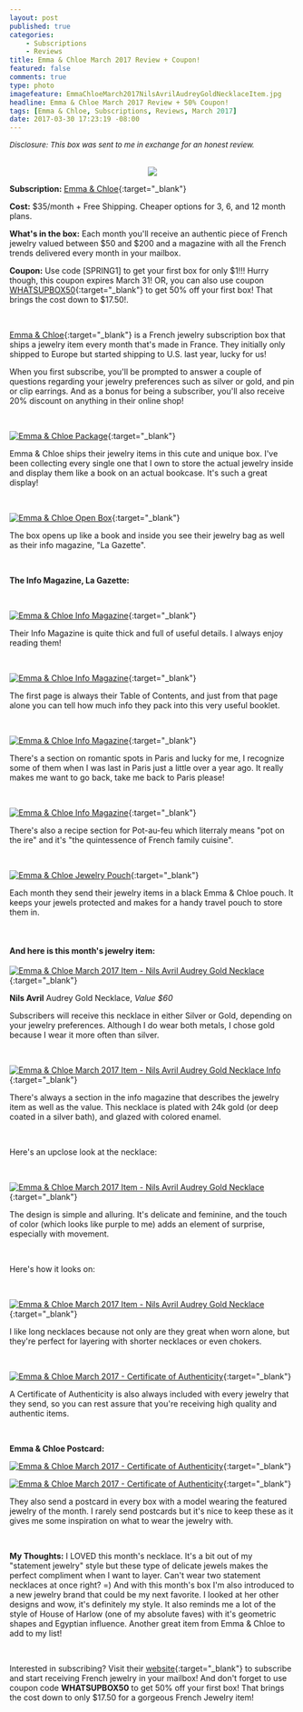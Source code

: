 ```yaml
---
layout: post
published: true
categories: 
    - Subscriptions
    - Reviews
title: Emma & Chloe March 2017 Review + Coupon!
featured: false
comments: true
type: photo
imagefeature: EmmaChloeMarch2017NilsAvrilAudreyGoldNecklaceItem.jpg
headline: Emma & Chloe March 2017 Review + 50% Coupon!
tags: [Emma & Chloe, Subscriptions, Reviews, March 2017]
date: 2017-03-30 17:23:19 -08:00
---
```


<i><font size="2">Disclosure: This box was sent to me in exchange for an honest review.</font></i>

<br>

<center><a target="_blank" href="http://shareasale.com/r.cfm?b=879944&amp;u=1115177&amp;m=65239&amp;urllink=&amp;afftrack="><img src="http://static.shareasale.com/image/65239/Logo_00.png" border="0" />
</a></center>

**Subscription:** [Emma & Chloe](http://www.shareasale.com/r.cfm?B=852386&U=1115177&M=65239&urllink=){:target="_blank"}

**Cost:** $35/month + Free Shipping. Cheaper options for 3, 6, and 12 month plans.

**What's in the box:** Each month you'll receive an authentic piece of French jewelry valued between $50 and $200 and a magazine with all the French trends delivered every month in your mailbox.

**Coupon:** Use code [SPRING1] to get your first box for only $1!!! Hurry though, this coupon expires March 31! OR, you can also use coupon [WHATSUPBOX50](https://account.shareasale.com/a-getmerchantcode.cfm?merchantId=65239https://us.emma-chloe.com/pages/valentines-day-from-paris){:target="_blank"} to get 50% off your first box! That brings the cost down to $17.50!</b>.

<br>

[Emma & Chloe](http://www.shareasale.com/r.cfm?B=852386&U=1115177&M=65239&urllink=){:target="_blank"} is a French jewelry subscription box that ships a jewelry item every month that's made in France. They initially only shipped to Europe but started shipping to U.S. last year, lucky for us!

When you first subscribe, you'll be prompted to answer a couple of questions regarding your jewelry preferences such as silver or gold, and pin or clip earrings. And as a bonus for being a subscriber, you'll also receive 20% discount on anything in their online shop!

<br>

[![Emma & Chloe Package](http://whatsupmailbox.com/images/EmmaChloeMarch2017Box.jpg)](http://www.shareasale.com/r.cfm?B=852386&U=1115177&M=65239&urllink=){:target="_blank"}

Emma & Chloe ships their jewelry items in this cute and unique box. I've been collecting every single one that I own to store the actual jewelry inside and display them like a book on an actual bookcase. It's such a great display!

<br>

[![Emma & Chloe Open Box](http://whatsupmailbox.com/images/EmmaChloeMarch2017OpenBox.jpg)](http://www.shareasale.com/r.cfm?B=852386&U=1115177&M=65239&urllink=){:target="_blank"}
 
The box opens up like a book and inside you see their jewelry bag as well as their info magazine, "La Gazette".

<br>

**The Info Magazine, La Gazette:**

<br>

[![Emma & Chloe Info Magazine](http://whatsupmailbox.com/images/EmmaChloeMarch2017LaGazetteInfoMagazine.jpg)](http://www.shareasale.com/r.cfm?B=852386&U=1115177&M=65239&urllink=){:target="_blank"}

Their Info Magazine is quite thick and full of useful details. I always enjoy reading them!

<br>

[![Emma & Chloe Info Magazine](http://whatsupmailbox.com/images/EmmaChloeMarch2017LaGazetteInfoMagazine02.jpg)](http://www.shareasale.com/r.cfm?B=852386&U=1115177&M=65239&urllink=){:target="_blank"}

The first page is always their Table of Contents, and just from that page alone you can tell how much info they pack into this very useful booklet.

<br>

[![Emma & Chloe Info Magazine](http://whatsupmailbox.com/images/EmmaChloeMarch2017LaGazetteInfoMagazine03.jpg)](http://www.shareasale.com/r.cfm?B=852386&U=1115177&M=65239&urllink=){:target="_blank"}

There's a section on romantic spots in Paris and lucky for me, I recognize some of them when I was last in Paris just a little over a year ago. It really makes me want to go back, take me back to Paris please!

<br>

[![Emma & Chloe Info Magazine](http://whatsupmailbox.com/images/EmmaChloeMarch2017LaGazetteInfoMagazine04.jpg)](http://www.shareasale.com/r.cfm?B=852386&U=1115177&M=65239&urllink=){:target="_blank"}

There's also a recipe section for Pot-au-feu which literraly means "pot on the ire" and it's "the quintessence of French family cuisine".

<br>

[![Emma & Chloe Jewelry Pouch](http://whatsupmailbox.com/images/EmmaChloeMarch2017JewelryPouch.jpg)](http://www.shareasale.com/r.cfm?B=852386&U=1115177&M=65239&urllink=){:target="_blank"}

Each month they send their jewelry items in a black Emma & Chloe pouch. It keeps your jewels protected and makes for a handy travel pouch to store them in.

<br>

<H4>And here is this month's jewelry item:</H4>

[![Emma & Chloe March 2017 Item - Nils Avril Audrey Gold Necklace](http://whatsupmailbox.com/images/EmmaChloeMarch2017NilsAvrilAudreyGoldNecklaceItem.jpg)](http://www.shareasale.com/r.cfm?B=852386&U=1115177&M=65239&urllink=){:target="_blank"}

**Nils Avril** Audrey Gold Necklace, *Value $60*

Subscribers will receive this necklace in either Silver or Gold, depending on your jewelry preferences. Although I do wear both metals, I chose gold because I wear it more often than silver.

<br>

[![Emma & Chloe March 2017 Item - Nils Avril Audrey Gold Necklace Info](http://whatsupmailbox.com/images/EmmaChloeMarch2017NilsAvrilAudreyGoldNecklaceInfo.jpg)](http://www.shareasale.com/r.cfm?B=852386&U=1115177&M=65239&urllink=){:target="_blank"}

There's always a section in the info magazine that describes the jewelry item as well as the value. This necklace is plated with 24k gold (or deep coated in a silver bath), and glazed with colored enamel.

<br>

Here's an upclose look at the necklace:

<br>

[![Emma & Chloe March 2017 Item - Nils Avril Audrey Gold Necklace](http://whatsupmailbox.com/images/EmmaChloeMarch2017NilsAvrilAudreyGoldNecklaceItem02.jpg)](http://www.shareasale.com/r.cfm?B=852386&U=1115177&M=65239&urllink=){:target="_blank"}

The design is simple and alluring. It's delicate and feminine, and the touch of color (which looks like purple to me) adds an element of surprise, especially with movement.

<br>

Here's how it looks on:

<br>

[![Emma & Chloe March 2017 Item - Nils Avril Audrey Gold Necklace](http://whatsupmailbox.com/images/EmmaChloeMarch2017NilsAvrilAudreyGoldNecklaceItem03.jpg)](http://www.shareasale.com/r.cfm?B=852386&U=1115177&M=65239&urllink=){:target="_blank"}

I like long necklaces because not only are they great when worn alone, but they're perfect for layering with shorter necklaces or even chokers.

<br>

[![Emma & Chloe March 2017 - Certificate of Authenticity](http://whatsupmailbox.com/images/EmmaChloeMarch2017NilsAvrilCertificateOfAuthenticity.jpg)](http://www.shareasale.com/r.cfm?B=852386&U=1115177&M=65239&urllink=){:target="_blank"}

A Certificate of Authenticity is also always included with every jewelry that they send, so you can rest assure that you're receiving high quality and authentic items.

<br>

**Emma & Chloe Postcard:**

[![Emma & Chloe March 2017 - Certificate of Authenticity](http://whatsupmailbox.com/images/EmmaChloeMarch2017Postcard.jpg)](http://www.shareasale.com/r.cfm?B=852386&U=1115177&M=65239&urllink=){:target="_blank"}

[![Emma & Chloe March 2017 - Certificate of Authenticity](http://whatsupmailbox.com/images/EmmaChloeMarch2017Postcard02.jpg)](http://www.shareasale.com/r.cfm?B=852386&U=1115177&M=65239&urllink=){:target="_blank"}

They also send a postcard in every box with a model wearing the featured jewelry of the month. I rarely send postcards but it's nice to keep these as it gives me some inspiration on what to wear the jewelry with.

<br>

<i class="icon-exclamation-sign"></i> **My Thoughts:** I LOVED this month's necklace. It's a bit out of my "statement jewelry" style but these type of delicate jewels makes the perfect compliment when I want to layer. Can't wear two statement necklaces at once right? =) And with this month's box I'm also introduced to a new jewelry brand that could be my next favorite. I looked at her other designs and wow, it's definitely my style. It also reminds me a lot of the style of House of Harlow (one of my absolute faves) with it's geometric shapes and Egyptian influence. Another great item from Emma & Chloe to add to my list!

<br>

Interested in subscribing? Visit their [website](http://www.shareasale.com/r.cfm?B=852386&U=1115177&M=65239&urllink=){:target="_blank"} to subscribe and start receiving French jewelry in your mailbox! And don't forget to use coupon code **WHATSUPBOX50** to get 50% off your first box! That brings the cost down to only $17.50 for a gorgeous French Jewelry item!
